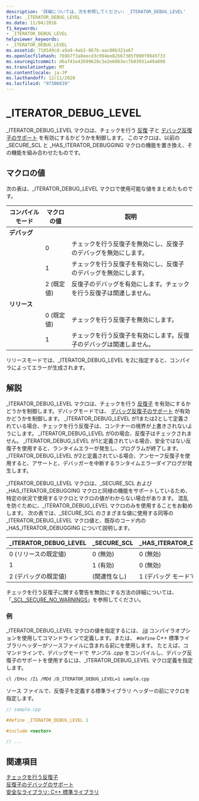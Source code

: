 ```yaml
---
description: '詳細については、次を参照してください: _ITERATOR_DEBUG_LEVEL'
title: _ITERATOR_DEBUG_LEVEL
ms.date: 11/04/2016
f1_keywords:
- _ITERATOR_DEBUG_LEVEL
helpviewer_keywords:
- _ITERATOR_DEBUG_LEVEL
ms.assetid: 718549cd-a9a9-4ab3-867b-aac00b321e67
ms.openlocfilehash: 769b7f3a8eecd3c994ee82b67385f080f0945f33
ms.sourcegitcommit: d6af41e42699628c3e2e6063ec7b03931a49a098
ms.translationtype: MT
ms.contentlocale: ja-JP
ms.lasthandoff: 12/11/2020
ms.locfileid: "97306639"
---
```

# <a name="_iterator_debug_level"></a>_ITERATOR_DEBUG_LEVEL

_ITERATOR_DEBUG_LEVEL マクロは、チェックを行う [反復](../standard-library/checked-iterators.md) 子と [デバッグ反復子のサポート](../standard-library/debug-iterator-support.md) を有効にするかどうかを制御します。 このマクロは、以前の _SECURE_SCL と _HAS_ITERATOR_DEBUGGING マクロの機能を置き換え、その機能を組み合わせたものです。

## <a name="macro-values"></a>マクロの値

次の表は、_ITERATOR_DEBUG_LEVEL マクロで使用可能な値をまとめたものです。

|コンパイル モード|マクロの値|説明|
|----------------------|----------------|-----------------|
|**デバッグ**|||
||0|チェックを行う反復子を無効にし、反復子のデバッグを無効にします。|
||1|チェックを行う反復子を有効にし、反復子のデバッグを無効にします。|
||2 (既定値)|反復子のデバッグを有効にします。チェックを行う反復子は関連しません。|
|**リリース**|||
||0 (既定値)|チェックを行う反復子を無効にします。|
||1|チェックを行う反復子を有効にします。反復子のデバッグは関連しません。|

リリースモードでは、_ITERATOR_DEBUG_LEVEL を2に指定すると、コンパイラによってエラーが生成されます。

## <a name="remarks"></a>解説

_ITERATOR_DEBUG_LEVEL マクロは、チェックを行う [反復子](../standard-library/checked-iterators.md) を有効にするかどうかを制御します。デバッグモードでは、 [デバッグ反復子のサポート](../standard-library/debug-iterator-support.md) が有効かどうかを制御します。 _ITERATOR_DEBUG_LEVEL が1または2として定義されている場合、チェックを行う反復子は、コンテナーの境界が上書きされないようにします。 _ITERATOR_DEBUG_LEVEL が0の場合、反復子はチェックされません。 _ITERATOR_DEBUG_LEVEL が1と定義されている場合、安全ではない反復子を使用すると、ランタイムエラーが発生し、プログラムが終了します。 _ITERATOR_DEBUG_LEVEL が2と定義されている場合、アンセーフ反復子を使用すると、アサートと、デバッガーを中断するランタイムエラーダイアログが発生します。

_ITERATOR_DEBUG_LEVEL マクロは、_SECURE_SCL および _HAS_ITERATOR_DEBUGGING マクロと同様の機能をサポートしているため、特定の状況で使用するマクロとマクロの値がわからない場合があります。 混乱を防ぐために、_ITERATOR_DEBUG_LEVEL マクロのみを使用することをお勧めします。 次の表では、_SECURE_SCL のさまざまな値に使用する同等の _ITERATOR_DEBUG_LEVEL マクロ値と、既存のコード内の _HAS_ITERATOR_DEBUGGING について説明します。

|**_ITERATOR_DEBUG_LEVEL** |**_SECURE_SCL** |**_HAS_ITERATOR_DEBUGGING**|
|---|---|---|
|0 (リリースの既定値)|0 (無効)|0 (無効)|
|1|1 (有効)|0 (無効)|
|2 (デバッグの既定値)|(関連性なし)|1 (デバッグ モードで有効)|

チェックを行う反復子に関する警告を無効にする方法の詳細については、「[_SCL_SECURE_NO_WARNINGS](../standard-library/scl-secure-no-warnings.md)」を参照してください。

### <a name="example"></a>例

_ITERATOR_DEBUG_LEVEL マクロの値を指定するには、 [/d](../build/reference/d-preprocessor-definitions.md) コンパイラオプションを使用してコマンドラインで定義します。または、 `#define` C++ 標準ライブラリヘッダーがソースファイルに含まれる前にを使用します。 たとえば、コマンドラインで、デバッグモードで *サンプル .cpp* をコンパイルし、デバッグ反復子のサポートを使用するには、_ITERATOR_DEBUG_LEVEL マクロ定義を指定します。

`cl /EHsc /Zi /MDd /D_ITERATOR_DEBUG_LEVEL=1 sample.cpp`

ソース ファイルで、反復子を定義する標準ライブラリ ヘッダーの前にマクロを指定します。

```cpp
// sample.cpp

#define _ITERATOR_DEBUG_LEVEL 1

#include <vector>

// ...
```

## <a name="see-also"></a>関連項目

[チェックを行う反復子](../standard-library/checked-iterators.md)\
[反復子のデバッグのサポート](../standard-library/debug-iterator-support.md)\
[安全なライブラリ: C++ 標準ライブラリ](../standard-library/safe-libraries-cpp-standard-library.md)
